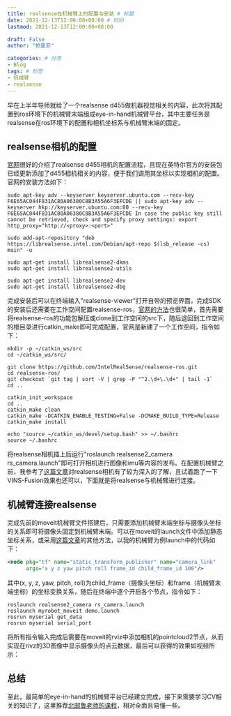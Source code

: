 ```yaml
---
title: realsense在机械臂上的配置与安装 # 标题
date: 2021-12-13T12:00:00+08:00 # 时间
lastmod: 2021-12-13T12:00:00+08:00

draft: False
author: "帕里亚"

categories: # 分类
- Blog
tags: # 标签
- 机械臂
- realsense
---
```


早在上半年导师就给了一个realsense d455做机器视觉相关的内容，此次将其配置到ros环境下的机械臂末端组成eye-in-hand机械臂平台，其中主要任务是realsense在ros环境下的配置和相机坐标系与机械臂末端的固定。

<!--more-->

## realsense相机的配置

[官网](https://github.com/IntelRealSense/librealsense/blob/master/doc/distribution_linux.md)很好的介绍了realsense d455相机的配置流程，且现在英特尔官方的安装包已经更新添加了d455相机相关的内容，便于我们调用其坐标以实现相机的配置。官网的安装方法如下：

```linux
sudo apt-key adv --keyserver keyserver.ubuntu.com --recv-key F6E65AC044F831AC80A06380C8B3A55A6F3EFCDE || sudo apt-key adv --keyserver hkp://keyserver.ubuntu.com:80 --recv-key F6E65AC044F831AC80A06380C8B3A55A6F3EFCDE In case the public key still cannot be retrieved, check and specify proxy settings: export http_proxy="http://<proxy>:<port>"

sudo add-apt-repository "deb https://librealsense.intel.com/Debian/apt-repo $(lsb_release -cs) main" -u

sudo apt-get install librealsense2-dkms
sudo apt-get install librealsense2-utils

sudo apt-get install librealsense2-dev
sudo apt-get install librealsense2-dbg
```

完成安装后可以在终端输入"realsense-viewer"打开自带的预览界面，完成SDK的安装后还需要在工作空间配置realsense-ros，[官网的方法](https://github.com/IntelRealSense/realsense-ros)也很简单，首先需要将realsense-ros的功能包解压或clone到工作空间的src下，随后退回到工作空间的根目录进行catkin_make即可完成配置，官网是新建了一个工作空间，指令如下：

```linux
mkdir -p ~/catkin_ws/src
cd ~/catkin_ws/src/

git clone https://github.com/IntelRealSense/realsense-ros.git
cd realsense-ros/
git checkout `git tag | sort -V | grep -P "^2.\d+\.\d+" | tail -1`
cd ..

catkin_init_workspace
cd ..
catkin_make clean
catkin_make -DCATKIN_ENABLE_TESTING=False -DCMAKE_BUILD_TYPE=Release
catkin_make install

echo "source ~/catkin_ws/devel/setup.bash" >> ~/.bashrc
source ~/.bashrc
```

将realsense相机插上后运行"roslaunch realsense2_camera rs_camera.launch"即可打开相机进行图像和imu等内容的发布。在配置机械臂之前，我参考了[这篇文章](https://blog.csdn.net/qq_40186909/article/details/113104595)对realsense相机有了较为深入的了解，且试着跑了一下VINS-Fusion效果也还可以，下面就是将realsense与机械臂进行连接。

## 机械臂连接realsense

完成先前的moveit机械臂文件搭建后，只需要添加机械臂末端坐标与摄像头坐标的关系即可将摄像头固定到机械臂末端。可以在moveit的launch文件中添加静态坐标关系，或采用[这篇文章](https://blog.csdn.net/qq_38649880/article/details/89298996)的其他方法，以我的机械臂为例launch中的代码如下：

```xml
<node pkg="tf" name="static_transform_publisher" name="camera_link" 
      args="x y z yaw pitch roll frame_id child_frame_id 100"/>
```

其中(x, y, z, yaw, pitch, roll)为child_frame（摄像头坐标）和frame（机械臂末端坐标）的坐标变换关系，随后在终端中逐个开启各个节点，指令如下：

```linux
roslaunch realsense2_camera rs_camera.launch
roslaunch myrobot_moveit demo.launch
rosrun myserial get_data
rosrun myserial serial_port
```

将所有指令输入完成后需要在moveit的rviz中添加相机的pointcloud2节点，从而实现在rivz的3D图像中显示摄像头的点云数据，最后可以获得的效果如视频所示：

## 总结

至此，最简单的eye-in-hand的机械臂平台已经建立完成，接下来需要学习CV相关的知识了，这里推荐[北邮鲁老师的课程](https://www.bilibili.com/video/BV1nz4y197Qv?p=1)，相对全面且易懂一些。
